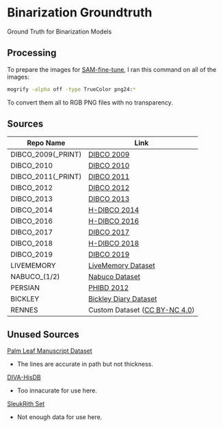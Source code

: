 # Binarization Groundtruth

Ground Truth for Binarization Models

## Processing

To prepare the images for [SAM-fine-tune](https://github.com/WangRongsheng/SAM-fine-tune), I ran this command on all of the images:
```bash
mogrify -alpha off -type TrueColor png24:*
```
To convert them all to RGB PNG files with no transparency.

## Sources


| Repo Name | Link |
| --- | --- |
| DIBCO_2009(_PRINT) | [DIBCO 2009](https://users.iit.demokritos.gr/~bgat/DIBCO2009/benchmark/) |
| DIBCO_2010 | [DIBCO 2010](https://users.iit.demokritos.gr/~bgat/H-DIBCO2010/benchmark/)
| DIBCO_2011(_PRINT) | [DIBCO 2011](https://utopia.duth.gr/~ipratika/DIBCO2011/benchmark/)
| DIBCO_2012 | [DIBCO 2012](https://utopia.duth.gr/~ipratika/HDIBCO2012/benchmark/)
| DIBCO_2013 | [DIBCO 2013](https://utopia.duth.gr/~ipratika/DIBCO2013/benchmark/)
| DIBCO_2014 | [H-DIBCO 2014](https://users.iit.demokritos.gr/~bgat/HDIBCO2014/benchmark/)
| DIBCO_2016 | [H-DIBCO 2016](https://vc.ee.duth.gr/h-dibco2016/benchmark/)
| DIBCO_2017 | [DIBCO 2017](https://vc.ee.duth.gr/dibco2017/benchmark/)
| DIBCO_2018 | [H-DIBCO 2018](https://vc.ee.duth.gr/h-dibco2018/benchmark/)
| DIBCO_2019 | [DIBCO 2019](https://vc.ee.duth.gr/dibco2019/benchmark/)
| LIVEMEMORY | [LiveMemory Dataset](https://u.pcloud.link/publink/show?code=kZ9szOXZPCgUYbO25hjjPA2bh9outpxgu4gX)
| NABUCO_(1/2) | [Nabuco Dataset](https://u.pcloud.link/publink/show?code=kZbszOXZ1DIc0qnv2q4h0Lg12JSQP0vrWqFV)
| PERSIAN | [PHIBD 2012](http://www.iapr-tc11.org/mediawiki/index.php/Persian_Heritage_Image_Binarization_Dataset_(PHIBD_2012))
| BICKLEY | [Bickley Diary Dataset](https://web.archive.org/web/20130908193811/http://www.comp.nus.edu.sg/~dfanbo/projects/BinarizationShop/dataset.htm)
| RENNES | Custom Dataset ([CC BY-NC 4.0](https://creativecommons.org/licenses/by-nc/4.0/)) |

## Unused Sources

[Palm Leaf Manuscript Dataset](http://amadi.univ-lr.fr/ICFHR2016_Contest/index.php/download-123)
- The lines are accurate in path but not thickness.

[DIVA-HisDB](https://diuf.unifr.ch/main/hisdoc/diva-hisdb.html)
- Too innacurate for use here.

[SleukRith Set](https://github.com/donavaly/SleukRith-Set)
- Not enough data for use here.
